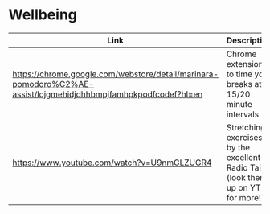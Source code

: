 # Wellbeing

| Link | Description | Added by |
| ---- | ----------- | -------- |
|https://chrome.google.com/webstore/detail/marinara-pomodoro%C2%AE-assist/lojgmehidjdhhbmpjfamhpkpodfcodef?hl=en|Chrome extension to time your breaks at 15/20 minute intervals| @[jenndroid](https://github.com/jenndroid)|
|https://www.youtube.com/watch?v=U9nmGLZUGR4|Stretching exercises by the excellent Radio Taiso (look them up on YT for more!)|@[jenndroid](https://github.com/jenndroid)|
 